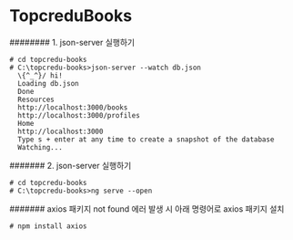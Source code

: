 # TopcreduBooks



######## 1. json-server 실행하기
```
# cd topcredu-books
# C:\topcredu-books>json-server --watch db.json
  \{^_^}/ hi!
  Loading db.json
  Done
  Resources
  http://localhost:3000/books
  http://localhost:3000/profiles
  Home
  http://localhost:3000
  Type s + enter at any time to create a snapshot of the database
  Watching...
```

####### 2. json-server 실행하기
```
# cd topcredu-books
# C:\topcredu-books>ng serve --open
```


####### axios 패키지 not found 에러 발생 시 아래 명령어로 axios 패키지 설치  
```
# npm install axios
```
